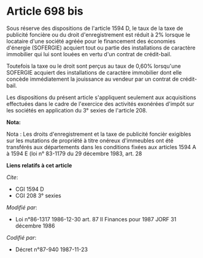 # Article 698 bis

Sous réserve des dispositions de l'article 1594 D, le taux de la taxe de publicité foncière ou du droit d'enregistrement est
réduit à 2% lorsque le locataire d'une société agréée pour le financement des économies d'énergie (SOFERGIE) acquiert tout ou
partie des installations de caractère immobilier qui lui sont louées en vertu d'un contrat de crédit-bail.

Toutefois la taxe ou le droit sont perçus au taux de 0,60% lorsqu'une SOFERGIE acquiert des installations de caractère
immobilier dont elle concède immédiatement la jouissance au vendeur par un contrat de crédit-bail.

Les dispositions du présent article  s'appliquent seulement aux acquisitions effectuées dans le cadre de l'exercice des
activités exonérées d'impôt sur les sociétés en application du 3° sexies de l'article 208.

**Nota:**

Nota : Les droits d'enregistrement et la taxe de publicité foncièr exigibles sur les mutations de propriété à titre onéreux
d'immeubles ont été transférés aux départements dans les conditions fixées aux articles 1594 A à 1594 E (loi n° 83-1179 du 29
décembre 1983, art. 28

**Liens relatifs à cet article**

_Cite_:

  - CGI 1594 D
  - CGI 208 3° sexies

_Modifié par_:

  - Loi n°86-1317 1986-12-30 art. 87 II Finances pour 1987 JORF 31 décembre 1986

_Codifié par_:

  - Décret n°87-940 1987-11-23
